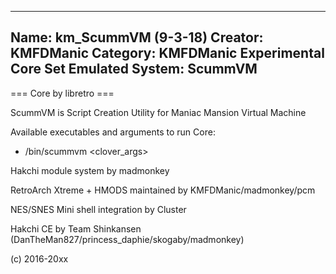 -----------------------
Name: km_ScummVM (9-3-18)
Creator: KMFDManic
Category: KMFDManic Experimental Core Set
Emulated System: ScummVM
-----------------------
=== Core by libretro ===

ScummVM is Script Creation Utility for Maniac Mansion Virtual Machine

Available executables and arguments to run Core:
- /bin/scummvm <rom> <clover_args>

Hakchi module system by madmonkey

RetroArch Xtreme + HMODS maintained by KMFDManic/madmonkey/pcm

NES/SNES Mini shell integration by Cluster

Hakchi CE by Team Shinkansen (DanTheMan827/princess_daphie/skogaby/madmonkey)

(c) 2016-20xx
